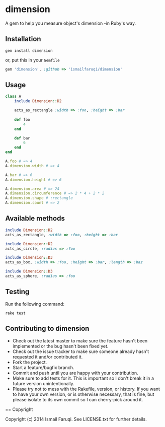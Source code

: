 dimension
=========

A gem to help you measure object's dimension -in Ruby's way.

Installation
------------

```
gem install dimension
```

or, put this in your `Gemfile`

```ruby
gem 'dimension', :github => 'ismailfaruqi/dimension'
```

Usage
-----

```ruby
class A
	include Dimension::D2

	acts_as_rectangle :width => :foo, :height => :bar
	
	def foo
		4
	end

	def bar
		6
	end
end

A.foo # => 4
A.dimension.width # => 4

A.bar # => 6
A.dimension.height # => 6

A.dimension.area # => 24
A.dimension.circumference # => 2 * 4 + 2 * 2
A.dimension.shape # :rectangle
A.dimension.count # => 2

```

Available methods
-----------------

```ruby 
include Dimension::D2
acts_as_rectangle, :width => :foo, :height => :bar
```

```ruby 
include Dimension::D2
acts_as_circle, :radius => :foo
```

```ruby 
include Dimension::D3
acts_as_box, :width => :foo, :height => :bar, :length => :baz
```

```ruby 
include Dimension::D3
acts_as_sphere, :radius => :foo
```


Testing
-------

Run the following command:
```
rake test
```


Contributing to dimension
-------------------------
 
* Check out the latest master to make sure the feature hasn't been implemented or the bug hasn't been fixed yet.
* Check out the issue tracker to make sure someone already hasn't requested it and/or contributed it.
* Fork the project.
* Start a feature/bugfix branch.
* Commit and push until you are happy with your contribution.
* Make sure to add tests for it. This is important so I don't break it in a future version unintentionally.
* Please try not to mess with the Rakefile, version, or history. If you want to have your own version, or is otherwise necessary, that is fine, but please isolate to its own commit so I can cherry-pick around it.

== Copyright

Copyright (c) 2014 Ismail Faruqi. See LICENSE.txt for
further details.

